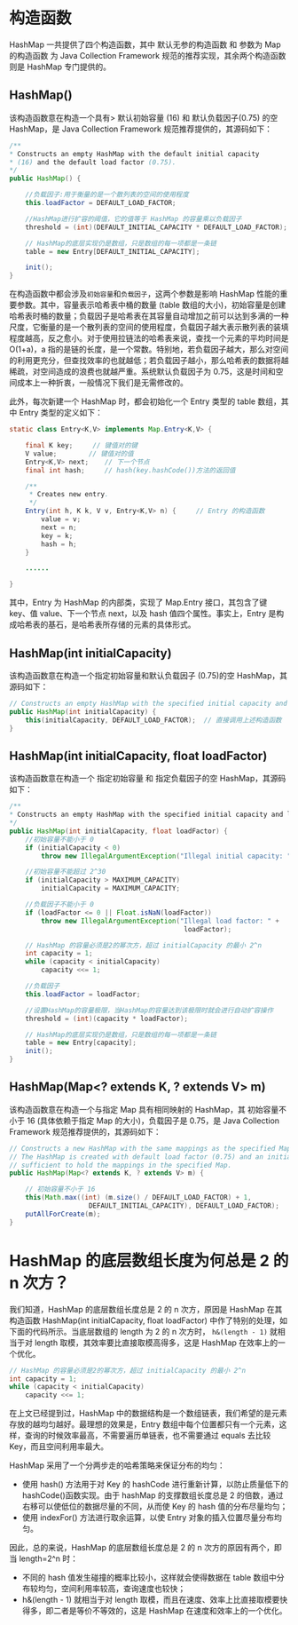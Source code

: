 # 构造函数

HashMap 一共提供了四个构造函数，其中 默认无参的构造函数 和 参数为 Map 的构造函数 为 Java Collection Framework 规范的推荐实现，其余两个构造函数则是 HashMap 专门提供的。

## HashMap()

该构造函数意在构造一个具有> 默认初始容量 (16) 和 默认负载因子(0.75) 的空 HashMap，是 Java Collection Framework 规范推荐提供的，其源码如下：

```java
/**
* Constructs an empty HashMap with the default initial capacity
* (16) and the default load factor (0.75).
*/
public HashMap() {

    //负载因子:用于衡量的是一个散列表的空间的使用程度
    this.loadFactor = DEFAULT_LOAD_FACTOR;

    //HashMap进行扩容的阈值，它的值等于 HashMap 的容量乘以负载因子
    threshold = (int)(DEFAULT_INITIAL_CAPACITY * DEFAULT_LOAD_FACTOR);

    // HashMap的底层实现仍是数组，只是数组的每一项都是一条链
    table = new Entry[DEFAULT_INITIAL_CAPACITY];

    init();
}
```

在构造函数中都会涉及`初始容量`和`负载因子`，这两个参数是影响 HashMap 性能的重要参数。其中，容量表示哈希表中桶的数量 (table 数组的大小)，初始容量是创建哈希表时桶的数量；负载因子是哈希表在其容量自动增加之前可以达到多满的一种尺度，它衡量的是一个散列表的空间的使用程度，负载因子越大表示散列表的装填程度越高，反之愈小。对于使用拉链法的哈希表来说，查找一个元素的平均时间是 O(1+a)，a 指的是链的长度，是一个常数。特别地，若负载因子越大，那么对空间的利用更充分，但查找效率的也就越低；若负载因子越小，那么哈希表的数据将越稀疏，对空间造成的浪费也就越严重。系统默认负载因子为 0.75，这是时间和空间成本上一种折衷，一般情况下我们是无需修改的。

此外，每次新建一个 HashMap 时，都会初始化一个 Entry 类型的 table 数组，其中 Entry 类型的定义如下：

```java
static class Entry<K,V> implements Map.Entry<K,V> {

    final K key;     // 键值对的键
    V value;        // 键值对的值
    Entry<K,V> next;    // 下一个节点
    final int hash;     // hash(key.hashCode())方法的返回值

    /**
     * Creates new entry.
     */
    Entry(int h, K k, V v, Entry<K,V> n) {     // Entry 的构造函数
        value = v;
        next = n;
        key = k;
        hash = h;
    }

    ......

}
```

其中，Entry 为 HashMap 的内部类，实现了 Map.Entry 接口，其包含了键 key、值 value、下一个节点 next，以及 hash 值四个属性。事实上，Entry 是构成哈希表的基石，是哈希表所存储的元素的具体形式。

## HashMap(int initialCapacity)

该构造函数意在构造一个指定初始容量和默认负载因子 (0.75)的空 HashMap，其源码如下：

```java
// Constructs an empty HashMap with the specified initial capacity and the default load factor (0.75)
public HashMap(int initialCapacity) {
    this(initialCapacity, DEFAULT_LOAD_FACTOR);  // 直接调用上述构造函数
}
```

## HashMap(int initialCapacity, float loadFactor)

该构造函数意在构造一个 指定初始容量 和 指定负载因子的空 HashMap，其源码如下：

```java
/**
* Constructs an empty HashMap with the specified initial capacity and load factor.
*/
public HashMap(int initialCapacity, float loadFactor) {
    //初始容量不能小于 0
    if (initialCapacity < 0)
        throw new IllegalArgumentException("Illegal initial capacity: " + initialCapacity);

    //初始容量不能超过 2^30
    if (initialCapacity > MAXIMUM_CAPACITY)
        initialCapacity = MAXIMUM_CAPACITY;

    //负载因子不能小于 0
    if (loadFactor <= 0 || Float.isNaN(loadFactor))
        throw new IllegalArgumentException("Illegal load factor: " +
                                            loadFactor);

    // HashMap 的容量必须是2的幂次方，超过 initialCapacity 的最小 2^n
    int capacity = 1;
    while (capacity < initialCapacity)
        capacity <<= 1;

    //负载因子
    this.loadFactor = loadFactor;

    //设置HashMap的容量极限，当HashMap的容量达到该极限时就会进行自动扩容操作
    threshold = (int)(capacity * loadFactor);

    // HashMap的底层实现仍是数组，只是数组的每一项都是一条链
    table = new Entry[capacity];
    init();
}
```

## HashMap(Map<? extends K, ? extends V> m)

该构造函数意在构造一个与指定 Map 具有相同映射的 HashMap，其 初始容量不小于 16 (具体依赖于指定 Map 的大小)，负载因子是 0.75，是 Java Collection Framework 规范推荐提供的，其源码如下：

```java
// Constructs a new HashMap with the same mappings as the specified Map.
// The HashMap is created with default load factor (0.75) and an initial capacity
// sufficient to hold the mappings in the specified Map.
public HashMap(Map<? extends K, ? extends V> m) {

    // 初始容量不小于 16
    this(Math.max((int) (m.size() / DEFAULT_LOAD_FACTOR) + 1,
                    DEFAULT_INITIAL_CAPACITY), DEFAULT_LOAD_FACTOR);
    putAllForCreate(m);
}
```

# HashMap 的底层数组长度为何总是 2 的 n 次方？

我们知道，HashMap 的底层数组长度总是 2 的 n 次方，原因是 HashMap 在其构造函数 HashMap(int initialCapacity, float loadFactor) 中作了特别的处理，如下面的代码所示。当底层数组的 length 为 2 的 n 次方时， `h&(length - 1)` 就相当于对 length 取模，其效率要比直接取模高得多，这是 HashMap 在效率上的一个优化。

```java
// HashMap 的容量必须是2的幂次方，超过 initialCapacity 的最小 2^n
int capacity = 1;
while (capacity < initialCapacity)
    capacity <<= 1;
```

在上文已经提到过，HashMap 中的数据结构是一个数组链表，我们希望的是元素存放的越均匀越好。最理想的效果是，Entry 数组中每个位置都只有一个元素，这样，查询的时候效率最高，不需要遍历单链表，也不需要通过 equals 去比较 Key，而且空间利用率最大。

HashMap 采用了一个分两步走的哈希策略来保证分布的均匀：

- 使用 hash() 方法用于对 Key 的 hashCode 进行重新计算，以防止质量低下的 hashCode()函数实现。由于 hashMap 的支撑数组长度总是 2 的倍数，通过右移可以使低位的数据尽量的不同，从而使 Key 的 hash 值的分布尽量均匀；
- 使用 indexFor() 方法进行取余运算，以使 Entry 对象的插入位置尽量分布均匀。

因此，总的来说，HashMap 的底层数组长度总是 2 的 n 次方的原因有两个，即当 length=2^n 时：

- 不同的 hash 值发生碰撞的概率比较小，这样就会使得数据在 table 数组中分布较均匀，空间利用率较高，查询速度也较快；
- h&(length - 1) 就相当于对 length 取模，而且在速度、效率上比直接取模要快得多，即二者是等价不等效的，这是 HashMap 在速度和效率上的一个优化。
